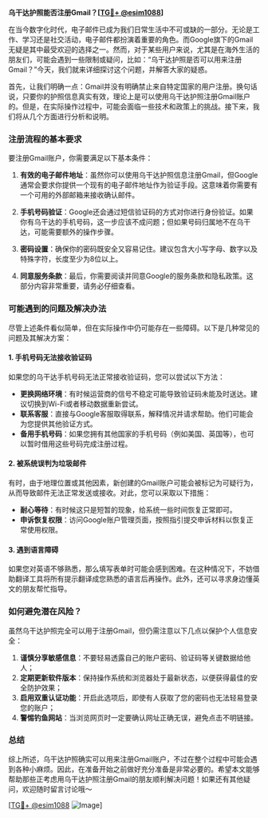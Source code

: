 **乌干达护照能否注册Gmail？[[TG💪+ @esim1088](https://t.me/s/esim1088)]**

在当今数字化时代，电子邮件已成为我们日常生活中不可或缺的一部分。无论是工作、学习还是社交活动，电子邮件都扮演着重要的角色。而Google旗下的Gmail无疑是其中最受欢迎的选择之一。然而，对于某些用户来说，尤其是在海外生活的朋友们，可能会遇到一些限制或疑问，比如：“乌干达护照是否可以用来注册Gmail？”今天，我们就来详细探讨这个问题，并解答大家的疑惑。

首先，让我们明确一点：Gmail并没有明确禁止来自特定国家的用户注册。换句话说，只要你的护照信息真实有效，理论上是可以使用乌干达护照注册Gmail账户的。但是，在实际操作过程中，可能会面临一些技术和政策上的挑战。接下来，我们将从几个方面进行分析和说明。

### 注册流程的基本要求

要注册Gmail账户，你需要满足以下基本条件：

1. **有效的电子邮件地址**：虽然你可以使用乌干达护照信息注册Gmail，但Google通常会要求你提供一个现有的电子邮件地址作为验证手段。这意味着你需要有一个可用的外部邮箱来接收确认邮件。
   
2. **手机号码验证**：Google还会通过短信验证码的方式对你进行身份验证。如果你有乌干达的手机号码，这一步应该不成问题；但如果号码归属地不在乌干达，可能需要额外的操作步骤。

3. **密码设置**：确保你的密码既安全又容易记住。建议包含大小写字母、数字以及特殊字符，长度至少为8位以上。

4. **同意服务条款**：最后，你需要阅读并同意Google的服务条款和隐私政策。这部分内容非常重要，请务必仔细查看。

### 可能遇到的问题及解决办法

尽管上述条件看似简单，但在实际操作中仍可能存在一些障碍。以下是几种常见的问题及其解决方案：

#### 1. 手机号码无法接收验证码
如果您的乌干达手机号码无法正常接收验证码，您可以尝试以下方法：
- **更换网络环境**：有时候运营商的信号不稳定可能导致验证码未能及时送达。建议切换到Wi-Fi或者移动数据重新尝试。
- **联系客服**：直接与Google客服取得联系，解释情况并请求帮助。他们可能会为您提供其他验证方式。
- **备用手机号码**：如果您拥有其他国家的手机号码（例如美国、英国等），也可以暂时借用这些号码完成注册过程。

#### 2. 被系统误判为垃圾邮件
有时，由于地理位置或其他因素，新创建的Gmail账户可能会被标记为可疑行为，从而导致邮件无法正常发送或接收。对此，您可以采取以下措施：
- **耐心等待**：有时候这只是短暂的现象，给系统一些时间恢复正常即可。
- **申诉恢复权限**：访问Google账户管理页面，按照指引提交申诉材料以恢复正常使用权限。

#### 3. 遇到语言障碍
如果您对英语不够熟悉，那么填写表单时可能会感到困难。在这种情况下，不妨借助翻译工具将所有提示翻译成您熟悉的语言后再操作。此外，还可以寻求身边懂英文的朋友帮忙指导。

### 如何避免潜在风险？

虽然乌干达护照完全可以用于注册Gmail，但仍需注意以下几点以保护个人信息安全：

1. **谨慎分享敏感信息**：不要轻易透露自己的账户密码、验证码等关键数据给他人；
2. **定期更新软件版本**：保持操作系统和浏览器处于最新状态，以便获得最佳的安全防护效果；
3. **启用双重认证功能**：开启此选项后，即使有人获取了您的密码也无法轻易登录您的账户；
4. **警惕钓鱼网站**：当浏览网页时一定要确认网址正确无误，避免点击不明链接。

### 总结

综上所述，乌干达护照确实可以用来注册Gmail账户，不过在整个过程中可能会遇到各种小麻烦。因此，在准备开始之前做好充分准备是非常必要的。希望本文能够帮助那些正考虑用乌干达护照注册Gmail的朋友顺利解决问题！如果还有其他疑问，欢迎随时留言讨论哦～ 

[[TG💪+ @esim1088](https://t.me/s/esim1088) ![Image](https://i.postimg.cc/4NQfJmqS/Snipaste-2025-05-13-00-14-12.png)]